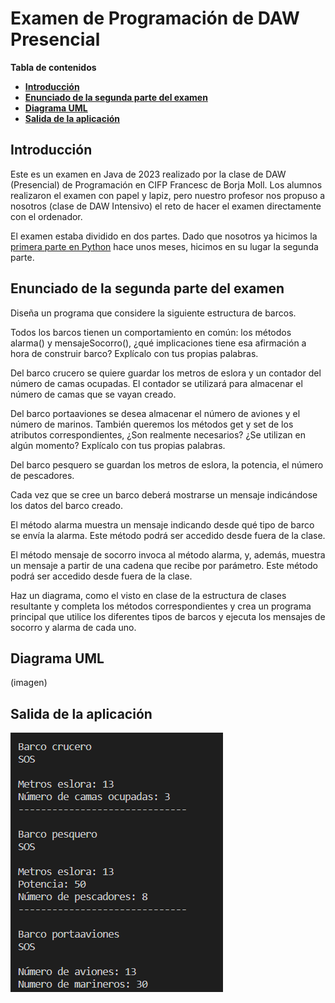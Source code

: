# Examen de Programación de DAW Presencial

**Tabla de contenidos**

-   [**Introducción**](#introducción)
-   [**Enunciado de la segunda parte del examen**](#enunciado-de-la-segunda-parte-del-examen)
-   [**Diagrama UML**](#diagrama-uml)
-   [**Salida de la aplicación**](#salida-de-la-aplicación)

## Introducción

Este es un examen en Java de 2023 realizado por la clase de DAW (Presencial) de Programación en CIFP Francesc de Borja Moll. Los alumnos realizaron el examen con papel y lapiz, pero nuestro profesor nos propuso a nosotros (clase de DAW Intensivo) el reto de hacer el examen directamente con el ordenador.

El examen estaba dividido en dos partes. Dado que nosotros ya hicimos la [primera parte en Python](https://github.com/ncocana/Kata-DNI) hace unos meses, hicimos en su lugar la segunda parte.

## Enunciado de la segunda parte del examen

Diseña un programa que considere la siguiente estructura de barcos.   

Todos los barcos tienen un comportamiento en común: los métodos alarma() y mensajeSocorro(), ¿qué implicaciones tiene esa afirmación a hora de construir barco? Explícalo con tus propias palabras.   

Del barco crucero se quiere guardar los metros de eslora y un contador del número de camas ocupadas. El contador se utilizará para almacenar el número de camas que se vayan creado.   

Del barco portaaviones se desea almacenar el número de aviones y el número de marinos. También queremos los métodos get y set de los atributos correspondientes, ¿Son realmente necesarios? ¿Se utilizan en algún momento? Explícalo con tus propias palabras.   

Del barco pesquero se guardan los metros de eslora, la potencia, el número de pescadores.   

Cada vez que se cree un barco deberá mostrarse un mensaje indicándose los datos del barco creado.   

El método alarma muestra un mensaje indicando desde qué tipo de barco se envía la alarma. Este método podrá ser accedido desde fuera de la clase.   

El método mensaje de socorro invoca al método alarma, y, además, muestra un mensaje a partir de una cadena que recibe por parámetro. Este método podrá ser accedido desde fuera de la clase.   

Haz un diagrama, como el visto en clase de la estructura de clases resultante y completa los métodos correspondientes y crea un programa principal que utilice los diferentes tipos de barcos y ejecuta los mensajes de socorro y alarma de cada uno.   

## Diagrama UML

(imagen)

## Salida de la aplicación

![CLI_01](./docs/CLI_01.png)   

